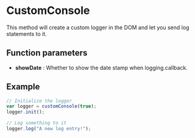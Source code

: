 # CustomConsole

This method will create a custom logger in the DOM and let you send log statements to it.

## Function parameters
* **showDate** : Whether to show the date stamp when logging.callback.

## Example

```javascript
// Initialize the logger
var logger = customConsole(true);
logger.init();

// Log something to it
logger.log("A new log entry!");
```
